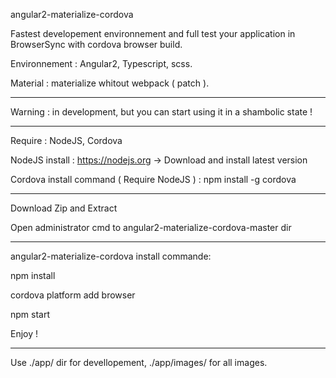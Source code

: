 angular2-materialize-cordova

Fastest developement environnement and full test your application in BrowserSync with cordova browser build.

Environnement : Angular2, Typescript, scss.

Material : materialize whitout webpack ( patch ).

----------------------

Warning : in development, but you can start using it in a shambolic state !

----------------------

Require : NodeJS, Cordova

NodeJS install : https://nodejs.org -> Download and install latest version

Cordova install command ( Require NodeJS ) : npm install -g cordova

----------------------

Download Zip and Extract

Open administrator cmd to angular2-materialize-cordova-master dir

----------------------

angular2-materialize-cordova install commande:

npm install

cordova platform add browser

npm start

Enjoy !

----------------------

Use ./app/ dir for devellopement, ./app/images/ for all images.

